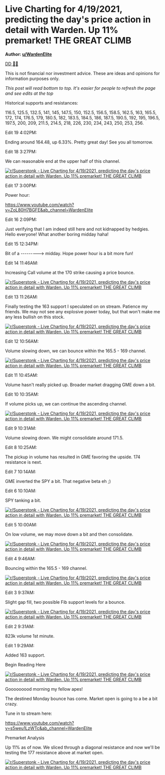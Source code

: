 Live Charting for 4/19/2021, predicting the day's price action in detail with Warden. Up 11% premarket! THE GREAT CLIMB
=======================================================================================================================

**Author: [u/WardenElite](https://www.reddit.com/user/WardenElite/)**

[DD 👨‍🔬](https://www.reddit.com/r/Superstonk/search?q=flair_name%3A%22DD%20%F0%9F%91%A8%E2%80%8D%F0%9F%94%AC%22&restrict_sr=1)

This is not financial nor investment advice. These are ideas and opinions for information purposes only.

*This post will read bottom to top. It's easier for people to refresh the page and see edits at the top*

Historical supports and resistances:

116.5, 125.5, 132.5, 141, 145, 147.5, 150, 152.5, 156.5, 158.5, 162.5, 163, 165.5, 172, 174, 176.5, 179, 180.5, 182, 183.5, 184.5, 186, 187.5, 190.5, 192, 195, 196.5, 197.5, 200, 209, 211.5, 214.5, 218, 226, 230, 234, 243, 250, 253, 256.

Edit 19 4:02PM:

Ending around 164.48, up 6.33%. Pretty great day! See you all tomorrow.

Edit 18 3:27PM:

We can reasonable end at the upper half of this channel.

[![r/Superstonk - Live Charting for 4/19/2021, predicting the day's price action in detail with Warden. Up 11% premarket! THE GREAT CLIMB](https://preview.redd.it/r6m5lvjol6u61.png?width=2138&format=png&auto=webp&s=ab2b953940b68781dbde9ae6bbec5948c20bdfb8)](https://preview.redd.it/r6m5lvjol6u61.png?width=2138&format=png&auto=webp&s=ab2b953940b68781dbde9ae6bbec5948c20bdfb8)

Edit 17 3:00PM:

Power hour:

<https://www.youtube.com/watch?v=ZoL80H7BGFE&ab_channel=WardenElite>

Edit 16 2:09PM:

Just verifying that I am indeed still here and not kidnapped by hedgies. Hello everyone! What another boring midday haha!

Edit 15 12:34PM:

Bit of a ---------> midday. Hope power hour is a bit more fun!

Edit 14 11:46AM:

Increasing Call volume at the 170 strike causing a price bounce.

[![r/Superstonk - Live Charting for 4/19/2021, predicting the day's price action in detail with Warden. Up 11% premarket! THE GREAT CLIMB](https://preview.redd.it/s8c2rvwdi5u61.png?width=2461&format=png&auto=webp&s=2e2973820117edc0df1871be12473c7d376e7ec8)](https://preview.redd.it/s8c2rvwdi5u61.png?width=2461&format=png&auto=webp&s=2e2973820117edc0df1871be12473c7d376e7ec8)

Edit 13 11:26AM:

Finally testing the 163 support I speculated on on stream. Patience my friends. We may not see any explosive power today, but that won't make me any less bullish on this stock.

[![r/Superstonk - Live Charting for 4/19/2021, predicting the day's price action in detail with Warden. Up 11% premarket! THE GREAT CLIMB](https://preview.redd.it/c0bqn41pe5u61.png?width=2141&format=png&auto=webp&s=cbff25c8f777e26b6ffa47737e1e4c3762d65b0f)](https://preview.redd.it/c0bqn41pe5u61.png?width=2141&format=png&auto=webp&s=cbff25c8f777e26b6ffa47737e1e4c3762d65b0f)

Edit 12 10:56AM:

Volume slowing down, we can bounce within the 165.5 - 169 channel.

[![r/Superstonk - Live Charting for 4/19/2021, predicting the day's price action in detail with Warden. Up 11% premarket! THE GREAT CLIMB](https://preview.redd.it/pwgo2tad95u61.png?width=2137&format=png&auto=webp&s=e336d9df1c9e5fb8f1bd6a8766f336fbd4929d63)](https://preview.redd.it/pwgo2tad95u61.png?width=2137&format=png&auto=webp&s=e336d9df1c9e5fb8f1bd6a8766f336fbd4929d63)

Edit 11 10:45AM:

Volume hasn't really picked up. Broader market dragging GME down a bit.

Edit 10 10:35AM:

If volume picks up, we can continue the ascending channel.

[![r/Superstonk - Live Charting for 4/19/2021, predicting the day's price action in detail with Warden. Up 11% premarket! THE GREAT CLIMB](https://preview.redd.it/u8s028im55u61.png?width=2132&format=png&auto=webp&s=2757169d3e14c2d0b9b7f2093fe5ff71e31c0c88)](https://preview.redd.it/u8s028im55u61.png?width=2132&format=png&auto=webp&s=2757169d3e14c2d0b9b7f2093fe5ff71e31c0c88)

Edit 9 10:31AM:

Volume slowing down. We might consolidate around 171.5.

Edit 8 10:25AM:

The pickup in volume has resulted in GME favoring the upside. 174 resistance is next.

Edit 7 10:14AM:

GME inverted the SPY a bit. That negative beta eh ;)

Edit 6 10:10AM:

SPY tanking a bit.

[![r/Superstonk - Live Charting for 4/19/2021, predicting the day's price action in detail with Warden. Up 11% premarket! THE GREAT CLIMB](https://preview.redd.it/6gbfqpj415u61.png?width=2129&format=png&auto=webp&s=cf298ddfb9fc3032e47ddbc1c309e2ec5e543081)](https://preview.redd.it/6gbfqpj415u61.png?width=2129&format=png&auto=webp&s=cf298ddfb9fc3032e47ddbc1c309e2ec5e543081)

Edit 5 10:00AM:

On low volume, we may move down a bit and then consolidate.

[![r/Superstonk - Live Charting for 4/19/2021, predicting the day's price action in detail with Warden. Up 11% premarket! THE GREAT CLIMB](https://preview.redd.it/ylw9lnngz4u61.png?width=2146&format=png&auto=webp&s=8fab63b1425709604d221f137b684d3c54c38c7c)](https://preview.redd.it/ylw9lnngz4u61.png?width=2146&format=png&auto=webp&s=8fab63b1425709604d221f137b684d3c54c38c7c)

Edit 4 9:46AM:

Bouncing within the 165.5 - 169 channel.

[![r/Superstonk - Live Charting for 4/19/2021, predicting the day's price action in detail with Warden. Up 11% premarket! THE GREAT CLIMB](https://preview.redd.it/rm4kqtxww4u61.png?width=2138&format=png&auto=webp&s=d266ab380d8b8e9804b7d1dbb28b8f687378373c)](https://preview.redd.it/rm4kqtxww4u61.png?width=2138&format=png&auto=webp&s=d266ab380d8b8e9804b7d1dbb28b8f687378373c)

Edit 3 9:37AM:

Slight gap fill, two possible Fib support levels for a bounce.

[![r/Superstonk - Live Charting for 4/19/2021, predicting the day's price action in detail with Warden. Up 11% premarket! THE GREAT CLIMB](https://preview.redd.it/6e9gcrr8v4u61.png?width=2139&format=png&auto=webp&s=8472f5f46f75c9e1b13944170a6cac72018a777e)](https://preview.redd.it/6e9gcrr8v4u61.png?width=2139&format=png&auto=webp&s=8472f5f46f75c9e1b13944170a6cac72018a777e)

Edit 2 9:31AM:

823k volume 1st minute.

Edit 1 9:29AM:

Added 163 support.

Begin Reading Here

[![r/Superstonk - Live Charting for 4/19/2021, predicting the day's price action in detail with Warden. Up 11% premarket! THE GREAT CLIMB](https://preview.redd.it/e335lbn3s4u61.png?width=2560&format=png&auto=webp&s=7ed78f58d680ca111b4e3e71bb7b4378b30960f8)](https://preview.redd.it/e335lbn3s4u61.png?width=2560&format=png&auto=webp&s=7ed78f58d680ca111b4e3e71bb7b4378b30960f8)

Gooooooood morning my fellow apes!

The destined Monday bounce has come. Market open is going to a be a bit crazy.

Tune in to stream here:

<https://www.youtube.com/watch?v=s5weu1LzWTc&ab_channel=WardenElite>

Premarket Analysis

Up 11% as of now. We sliced through a diagonal resistance and now we'll be testing the 177 resistance above at market open.

[![r/Superstonk - Live Charting for 4/19/2021, predicting the day's price action in detail with Warden. Up 11% premarket! THE GREAT CLIMB](https://preview.redd.it/xadzsy0as4u61.png?width=2141&format=png&auto=webp&s=74305eb35bfbb565e298026853ad0cd4cd4a9989)](https://preview.redd.it/xadzsy0as4u61.png?width=2141&format=png&auto=webp&s=74305eb35bfbb565e298026853ad0cd4cd4a9989)
